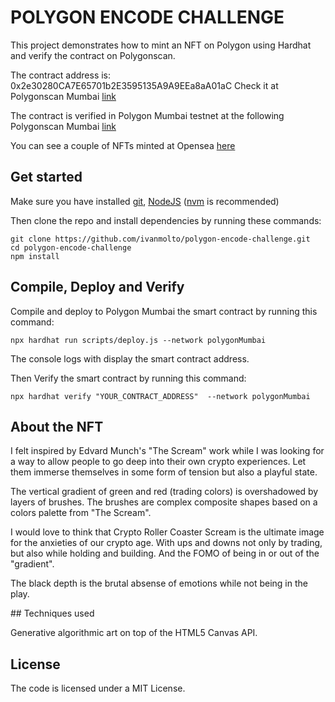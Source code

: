 # POLYGON ENCODE CHALLENGE

This project demonstrates how to mint an NFT on Polygon using Hardhat and verify the contract on Polygonscan.

The contract address is: 0x2e30280CA7E65701b2E3595135A9A9EEa8aA01aC
Check it at Polygonscan Mumbai [link](https://mumbai.polygonscan.com/address/0x2e30280CA7E65701b2E3595135A9A9EEa8aA01aC)

The contract is verified in Polygon Mumbai testnet at the following Polygonscan Mumbai [link](https://mumbai.polygonscan.com/address/0x2e30280CA7E65701b2E3595135A9A9EEa8aA01aC#code)

You can see a couple of NFTs minted at Opensea [here](https://testnets.opensea.io/collection/cryptorollercoasterscream-v2)


## Get started

Make sure you have installed [git](https://git-scm.com), [NodeJS](https://nodejs.org) ([nvm](https://github.com/nvm-sh/nvm) is recommended)

Then clone the repo and install dependencies by running these commands:

```
git clone https://github.com/ivanmolto/polygon-encode-challenge.git
cd polygon-encode-challenge
npm install
```

## Compile, Deploy and Verify

Compile and deploy to Polygon Mumbai the smart contract by running this command:

`npx hardhat run scripts/deploy.js --network polygonMumbai`

The console logs with display the smart contract address.

Then Verify the smart contract by running this command:

`npx hardhat verify "YOUR_CONTRACT_ADDRESS"  --network polygonMumbai`


## About the NFT 

I felt inspired by Edvard Munch's "The Scream" work while I was looking for a way to allow people to go deep into their own crypto experiences. Let them immerse themselves in some form of tension but also a playful state.

The vertical gradient of green and red (trading colors) is overshadowed by layers of brushes. The brushes are complex composite shapes based on a colors palette from "The Scream".

I would love to think that Crypto Roller Coaster Scream is the ultimate image for the anxieties of our crypto age. With ups and downs not only by trading, but also while holding and building. And the FOMO of being in or out of the "gradient".

The black depth is the brutal absense of emotions while not being in the play.


## Techniques used

Generative algorithmic art on top of the HTML5 Canvas API.

## License

The code is licensed under a MIT License.
